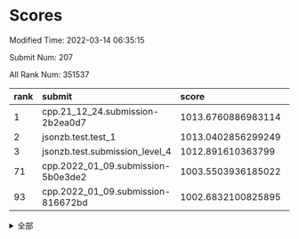 # Scores

Modified Time: 2022-03-14 06:35:15

Submit Num: 207

All Rank Num: 351537

| rank |               submit               |       score        |       sigma        | pk_num |
| :--- | :--------------------------------- | :----------------- | :----------------- | :----- |
| 1    | cpp.21_12_24.submission-2b2ea0d7   | 1013.6760886983114 | 0.8013142980856637 | 6795   |
| 2    | jsonzb.test.test_1                 | 1013.0402856299249 | 0.7888396925860691 | 6794   |
| 3    | jsonzb.test.submission_level_4     | 1012.891610363799  | 0.8084934897279876 | 6795   |
| 71   | cpp.2022_01_09.submission-5b0e3de2 | 1003.5503936185022 | 0.7182165608467307 | 6791   |
| 93   | cpp.2022_01_09.submission-816672bd | 1002.6832100825895 | 0.6993544178730479 | 6794   |


<details>
<summary>全部</summary>

| rank |                 submit                 |       score        |       sigma        | pk_num |
| :--- | :------------------------------------- | :----------------- | :----------------- | :----- |
| 1    | cpp.21_12_24.submission-2b2ea0d7       | 1013.6760886983114 | 0.8013142980856637 | 6795   |
| 2    | jsonzb.test.test_1                     | 1013.0402856299249 | 0.7888396925860691 | 6794   |
| 3    | jsonzb.test.submission_level_4         | 1012.891610363799  | 0.8084934897279876 | 6795   |
| 4    | gobigger.level_3.submission_level_3_12 | 1011.9048152104187 | 0.8030702479603048 | 6792   |
| 5    | gobigger.level_3.submission_level_3_6  | 1011.258320561892  | 0.7859529768384446 | 6794   |
| 6    | gobigger.level_3.submission_level_3_38 | 1011.1275806731095 | 0.7752279147843619 | 6794   |
| 7    | gobigger.level_3.submission_level_3_33 | 1010.9304274128775 | 0.7757896262751072 | 6786   |
| 8    | gobigger.level_3.submission_level_3_14 | 1010.9186059154745 | 0.7632793992816076 | 6796   |
| 9    | gobigger.level_3.submission_level_3_9  | 1010.840730348078  | 0.7530083126786585 | 6794   |
| 10   | gobigger.level_3.submission_level_3_5  | 1010.7681691177703 | 0.7724579300742819 | 6794   |
| 11   | gobigger.level_3.submission_level_3_30 | 1010.6857072486343 | 0.7797091591969272 | 6797   |
| 12   | gobigger.level_3.submission_level_3_27 | 1010.6801467837772 | 0.8102669063772294 | 6795   |
| 13   | gobigger.level_3.submission_level_3_18 | 1010.6163135746832 | 0.7500337179947774 | 6794   |
| 14   | gobigger.level_3.submission_level_3_13 | 1010.5406846635287 | 0.7767123866908102 | 6794   |
| 15   | gobigger.level_3.submission_level_3_49 | 1010.5322845701007 | 0.7761921774679239 | 6790   |
| 16   | gobigger.level_3.submission_level_3_0  | 1010.5200792586279 | 0.7543296629015642 | 6794   |
| 17   | gobigger.level_3.submission_level_3_3  | 1010.4835676438207 | 0.7499287568774521 | 6801   |
| 18   | gobigger.level_3.submission_level_3_48 | 1010.4754049482984 | 0.7403375838674545 | 6787   |
| 19   | gobigger.level_3.submission_level_3_41 | 1010.3285645468492 | 0.7476272421248333 | 6796   |
| 20   | gobigger.level_3.submission_level_3_15 | 1010.3058215844708 | 0.7484455592104625 | 6793   |
| 21   | gobigger.level_3.submission_level_3_47 | 1010.1811352986615 | 0.7863086711113723 | 6794   |
| 22   | gobigger.level_3.submission_level_3_32 | 1010.0273844812485 | 0.7558917282228308 | 6792   |
| 23   | gobigger.level_3.submission_level_3_25 | 1010.0066338688423 | 0.7419317541168038 | 6793   |
| 24   | gobigger.level_3.submission_level_3_26 | 1009.9879756436751 | 0.7726034567523062 | 6795   |
| 25   | gobigger.level_3.submission_level_3_10 | 1009.954977396883  | 0.7528475240885195 | 6790   |
| 26   | gobigger.level_3.submission_level_3_28 | 1009.9531896486536 | 0.7632397701694438 | 6792   |
| 27   | gobigger.level_3.submission_level_3_43 | 1009.9221437706432 | 0.7718597537807249 | 6795   |
| 28   | gobigger.level_3.submission_level_3_45 | 1009.9125887463399 | 0.771474391982933  | 6789   |
| 29   | gobigger.level_3.submission_level_3_11 | 1009.8160117812903 | 0.7454094588335679 | 6794   |
| 30   | gobigger.level_3.submission_level_3_20 | 1009.791532171535  | 0.7481509498045708 | 6791   |
| 31   | gobigger.level_3.submission_level_3_35 | 1009.7911468435702 | 0.7315173018496777 | 6796   |
| 32   | gobigger.level_3.submission_level_3_1  | 1009.7745916706457 | 0.7561882582075392 | 6797   |
| 33   | gobigger.level_3.submission_level_3_2  | 1009.7694883815664 | 0.7470584524982118 | 6787   |
| 34   | gobigger.level_3.submission_level_3_46 | 1009.7638593148386 | 0.7582375134815592 | 6794   |
| 35   | gobigger.level_3.submission_level_3_29 | 1009.7571694132308 | 0.7455826114525029 | 6798   |
| 36   | gobigger.level_3.submission_level_3_19 | 1009.7526810600118 | 0.7562252957495972 | 6791   |
| 37   | gobigger.level_3.submission_level_3_7  | 1009.719097415775  | 0.7504612355083846 | 6792   |
| 38   | gobigger.level_3.submission_level_3_37 | 1009.7103987137953 | 0.7473760923370002 | 6794   |
| 39   | gobigger.level_3.submission_level_3_34 | 1009.6962490152538 | 0.7505835415340871 | 6799   |
| 40   | gobigger.level_3.submission_level_3_21 | 1009.6876984478406 | 0.770227329629964  | 6794   |
| 41   | gobigger.level_3.submission_level_3_40 | 1009.6744582060201 | 0.768533010756327  | 6795   |
| 42   | gobigger.level_3.submission_level_3_42 | 1009.6725623819997 | 0.7612499090258839 | 6794   |
| 43   | gobigger.level_3.submission_level_3_44 | 1009.579459194386  | 0.7495048532645581 | 6794   |
| 44   | gobigger.level_3.submission_level_3_31 | 1009.5636583166535 | 0.7418701096903563 | 6793   |
| 45   | gobigger.level_3.submission_level_3_22 | 1009.5330744290094 | 0.7453901486472914 | 6795   |
| 46   | gobigger.level_3.submission_level_3_36 | 1009.5001669117607 | 0.7528680491304158 | 6787   |
| 47   | gobigger.level_3.submission_level_3_24 | 1009.3935989637873 | 0.7264284303907735 | 6791   |
| 48   | gobigger.level_3.submission_level_3_8  | 1009.2707339308308 | 0.7519410702559195 | 6794   |
| 49   | gobigger.level_3.submission_level_3_17 | 1009.2632433525099 | 0.7498871882507562 | 6793   |
| 50   | gobigger.level_3.submission_level_3_39 | 1009.0785680489267 | 0.757005951973837  | 6792   |
| 51   | gobigger.level_3.submission_level_3_16 | 1008.8958831456629 | 0.7392717110660127 | 6795   |
| 52   | gobigger.level_3.submission_level_3_4  | 1008.4437484488197 | 0.7558089754287629 | 6795   |
| 53   | gobigger.level_3.submission_level_3_23 | 1008.2956707311982 | 0.7485921749513561 | 6790   |
| 54   | gobigger.level_1.submission_level_1_49 | 1005.771772930177  | 0.7256364354544237 | 6786   |
| 55   | gobigger.level_1.submission_level_1_9  | 1005.1126300341869 | 0.7245453196575473 | 6794   |
| 56   | gobigger.level_1.submission_level_1_44 | 1004.838454866875  | 0.7312625944025807 | 6793   |
| 57   | gobigger.level_1.submission_level_1_40 | 1004.8159435223394 | 0.7299593851516203 | 6789   |
| 58   | gobigger.level_1.submission_level_1_6  | 1004.7900855897125 | 0.7283704442558966 | 6799   |
| 59   | gobigger.level_1.submission_level_1_13 | 1004.5538362262038 | 0.7241349850132142 | 6792   |
| 60   | gobigger.level_1.submission_level_1_15 | 1004.3170891754175 | 0.7174324773415381 | 6794   |
| 61   | gobigger.level_1.submission_level_1_41 | 1004.2736013459912 | 0.7292662234253818 | 6795   |
| 62   | gobigger.level_1.submission_level_1_3  | 1004.1183216654706 | 0.7226479608446945 | 6791   |
| 63   | gobigger.level_1.submission_level_1_23 | 1004.0043351098303 | 0.7286504660471965 | 6787   |
| 64   | gobigger.level_1.submission_level_1_25 | 1003.9076474148562 | 0.7258964903583119 | 6797   |
| 65   | gobigger.level_1.submission_level_1_10 | 1003.8778098793978 | 0.7146386286028086 | 6791   |
| 66   | gobigger.level_1.submission_level_1_28 | 1003.8454194211581 | 0.7291467611604114 | 6786   |
| 67   | gobigger.level_1.submission_level_1_26 | 1003.8092437810149 | 0.7224114338228935 | 6793   |
| 68   | gobigger.level_1.submission_level_1_33 | 1003.8036744753847 | 0.7169953726816688 | 6790   |
| 69   | gobigger.level_1.submission_level_1_0  | 1003.7791347889331 | 0.7114841592522804 | 6796   |
| 70   | gobigger.level_1.submission_level_1_11 | 1003.5761779683119 | 0.7298032751458865 | 6796   |
| 71   | cpp.2022_01_09.submission-5b0e3de2     | 1003.5503936185022 | 0.7182165608467307 | 6791   |
| 72   | gobigger.level_1.submission_level_1_18 | 1003.5121859744442 | 0.7191077821306961 | 6794   |
| 73   | gobigger.level_1.submission_level_1_36 | 1003.472637997173  | 0.7200916822709761 | 6792   |
| 74   | gobigger.level_1.submission_level_1_21 | 1003.4470951202512 | 0.7101141746694538 | 6794   |
| 75   | gobigger.level_1.submission_level_1_29 | 1003.4361087816858 | 0.7214930461917672 | 6797   |
| 76   | gobigger.level_1.submission_level_1_16 | 1003.428424391476  | 0.7177486183362027 | 6789   |
| 77   | gobigger.level_1.submission_level_1_37 | 1003.303317229919  | 0.7269715297546634 | 6787   |
| 78   | gobigger.level_1.submission_level_1_46 | 1003.2795004755963 | 0.7221192521589946 | 6791   |
| 79   | gobigger.level_1.submission_level_1_12 | 1003.2613229078977 | 0.7104569686732123 | 6799   |
| 80   | gobigger.level_1.submission_level_1_24 | 1003.1689764936754 | 0.7118459996688267 | 6792   |
| 81   | gobigger.level_1.submission_level_1_4  | 1003.1618665244273 | 0.7177663123257062 | 6794   |
| 82   | gobigger.level_1.submission_level_1_22 | 1003.1506972473328 | 0.7296735972421363 | 6793   |
| 83   | gobigger.level_1.submission_level_1_7  | 1003.1380819296922 | 0.7147818392636744 | 6791   |
| 84   | gobigger.level_1.submission_level_1_30 | 1003.0864814377123 | 0.7111266701751539 | 6791   |
| 85   | gobigger.level_1.submission_level_1_27 | 1003.0584984941014 | 0.7190627356184113 | 6790   |
| 86   | gobigger.level_1.submission_level_1_20 | 1002.9721542549688 | 0.7098335888918548 | 6792   |
| 87   | gobigger.level_1.submission_level_1_14 | 1002.9416307346676 | 0.7126684124056483 | 6795   |
| 88   | gobigger.level_1.submission_level_1_5  | 1002.9385173883423 | 0.7103922470200261 | 6793   |
| 89   | gobigger.level_1.submission_level_1_1  | 1002.8931414164682 | 0.7099594831785305 | 6791   |
| 90   | gobigger.level_1.submission_level_1_48 | 1002.8425512011914 | 0.7092783623883833 | 6792   |
| 91   | gobigger.level_1.submission_level_1_31 | 1002.7272695937887 | 0.7161328124542471 | 6788   |
| 92   | gobigger.level_1.submission_level_1_8  | 1002.7199588587529 | 0.7193390290790256 | 6796   |
| 93   | cpp.2022_01_09.submission-816672bd     | 1002.6832100825895 | 0.6993544178730479 | 6794   |
| 94   | gobigger.level_1.submission_level_1_2  | 1002.5925507911303 | 0.7025782793249331 | 6791   |
| 95   | gobigger.level_1.submission_level_1_47 | 1002.5755436619198 | 0.7187611821911913 | 6788   |
| 96   | gobigger.level_1.submission_level_1_45 | 1002.5743440374682 | 0.7082427992061394 | 6798   |
| 97   | gobigger.level_1.submission_level_1_34 | 1002.5164845707784 | 0.7170635604506265 | 6798   |
| 98   | gobigger.level_1.submission_level_1_17 | 1002.4443944558989 | 0.7081616337559257 | 6789   |
| 99   | gobigger.level_1.submission_level_1_38 | 1002.3484004841092 | 0.7089026949853927 | 6791   |
| 100  | gobigger.level_1.submission_level_1_42 | 1002.223499586714  | 0.7126263520608043 | 6801   |
| 101  | gobigger.level_1.submission_level_1_43 | 1002.1878749675589 | 0.7122385611595435 | 6798   |
| 102  | gobigger.level_1.submission_level_1_32 | 1002.1414504864703 | 0.7082798208342987 | 6794   |
| 103  | gobigger.level_1.submission_level_1_39 | 1001.735968214936  | 0.7143656379001532 | 6791   |
| 104  | gobigger.level_1.submission_level_1_35 | 1001.6594899686103 | 0.7253864206161769 | 6793   |
| 105  | gobigger.level_1.submission_level_1_19 | 1001.629489092341  | 0.7090060627854564 | 6795   |
| 106  | gobigger.random.submission_random_0    | 997.4525296072023  | 0.70872134860521   | 6795   |
| 107  | gobigger.random.submission_random_26   | 997.3817875105581  | 0.7086092648018174 | 6792   |
| 108  | gobigger.random.submission_random_22   | 997.0876154537636  | 0.7081711922740219 | 6797   |
| 109  | gobigger.random.submission_random_37   | 997.0816963895912  | 0.692820588134814  | 6791   |
| 110  | gobigger.random.submission_random_19   | 997.030442889535   | 0.7087894255745859 | 6789   |
| 111  | gobigger.random.submission_random_34   | 997.011024566864   | 0.7086431420436355 | 6789   |
| 112  | gobigger.random.submission_random_36   | 996.9262018495281  | 0.7210710909173897 | 6793   |
| 113  | gobigger.random.submission_random_38   | 996.8826542399872  | 0.7086276048717587 | 6789   |
| 114  | gobigger.random.submission_random_6    | 996.7118881514434  | 0.7178045057858607 | 6794   |
| 115  | gobigger.random.submission_random_47   | 996.6097321355878  | 0.71296235221707   | 6794   |
| 116  | gobigger.random.submission_random_10   | 996.5556666685872  | 0.7090593060265062 | 6796   |
| 117  | gobigger.random.submission_random_18   | 996.4930802060737  | 0.710479987412893  | 6787   |
| 118  | gobigger.random.submission_random_39   | 996.4788284047614  | 0.7184725134546069 | 6786   |
| 119  | gobigger.random.submission_random_13   | 996.4486754267199  | 0.7124095481319672 | 6798   |
| 120  | gobigger.random.submission_random_5    | 996.3975963256008  | 0.7106135677500816 | 6795   |
| 121  | gobigger.random.submission_random_31   | 996.3852263827584  | 0.7076893901036696 | 6791   |
| 122  | gobigger.random.submission_random_25   | 996.3784911846984  | 0.6983929638784903 | 6800   |
| 123  | gobigger.random.submission_random_2    | 996.2891639929737  | 0.7023153663744882 | 6790   |
| 124  | gobigger.random.submission_random_35   | 996.1704465049471  | 0.7121932634840314 | 6794   |
| 125  | gobigger.random.submission_random_8    | 996.1482913653006  | 0.705715177477146  | 6787   |
| 126  | gobigger.random.submission_random_48   | 996.1037596547962  | 0.7179019463889591 | 6794   |
| 127  | gobigger.random.submission_random_29   | 996.0907558311287  | 0.7121589526605699 | 6792   |
| 128  | gobigger.random.submission_random_3    | 996.0866949619199  | 0.704369623332562  | 6790   |
| 129  | gobigger.random.submission_random_21   | 996.0536861820831  | 0.7144946647351033 | 6798   |
| 130  | gobigger.random.submission_random_33   | 996.0454676903645  | 0.7146486085926687 | 6792   |
| 131  | gobigger.random.submission_random_7    | 996.0355998475388  | 0.7167569096497026 | 6792   |
| 132  | gobigger.random.submission_random_9    | 996.0092731340026  | 0.704209781814139  | 6796   |
| 133  | gobigger.random.submission_random_27   | 995.9938446324024  | 0.717695436749256  | 6795   |
| 134  | gobigger.random.submission_random_42   | 995.9728024257448  | 0.7039209479362464 | 6792   |
| 135  | gobigger.random.submission_random_11   | 995.9660259673125  | 0.708990618143386  | 6783   |
| 136  | gobigger.random.submission_random_1    | 995.8859837301142  | 0.7125539344474402 | 6796   |
| 137  | gobigger.random.submission_random_32   | 995.871142726521   | 0.72087565015722   | 6798   |
| 138  | gobigger.random.submission_random_28   | 995.8609339618314  | 0.7162299873652465 | 6795   |
| 139  | gobigger.random.submission_random_12   | 995.820109326344   | 0.7152019707829312 | 6795   |
| 140  | gobigger.random.submission_random_15   | 995.7802214388853  | 0.7068083157554975 | 6789   |
| 141  | gobigger.random.submission_random_49   | 995.7532456566283  | 0.7059620567134653 | 6792   |
| 142  | gobigger.random.submission_random_24   | 995.6015891228458  | 0.7144283251711241 | 6795   |
| 143  | gobigger.random.submission_random_20   | 995.5838328093537  | 0.7090710360243582 | 6791   |
| 144  | gobigger.random.submission_random_43   | 995.536250382164   | 0.7146103114697685 | 6790   |
| 145  | gobigger.random.submission_random_40   | 995.4961250330894  | 0.7170967201534446 | 6792   |
| 146  | gobigger.random.submission_random_30   | 995.3476267935014  | 0.7043490111798348 | 6792   |
| 147  | gobigger.random.submission_random_4    | 995.3449429677542  | 0.7191427686059816 | 6792   |
| 148  | gobigger.random.submission_random_14   | 995.3430644760675  | 0.6957682184070428 | 6794   |
| 149  | gobigger.random.submission_random_45   | 995.3045024430579  | 0.7189600217521902 | 6793   |
| 150  | gobigger.random.submission_random_17   | 995.2398067963502  | 0.72010275615686   | 6789   |
| 151  | gobigger.random.submission_random_41   | 995.2188357149663  | 0.6993134680280902 | 6790   |
| 152  | gobigger.random.submission_random_44   | 995.1655278740968  | 0.7293386045161808 | 6795   |
| 153  | gobigger.random.submission_random_23   | 995.1121949085078  | 0.7182231076586565 | 6799   |
| 154  | gobigger.random.submission_random_16   | 994.4304992007883  | 0.7223644647375094 | 6794   |
| 155  | gobigger.random.submission_random_46   | 994.1713034940085  | 0.7071504901058328 | 6789   |
| 156  | gobigger.level_2.submission_level_2_35 | 994.012933461652   | 0.731019725828368  | 6795   |
| 157  | gobigger.level_2.submission_level_2_34 | 993.787906618655   | 0.7379403086119736 | 6792   |
| 158  | gobigger.level_2.submission_level_2_45 | 993.7667502536817  | 0.7318495474919351 | 6793   |
| 159  | gobigger.level_2.submission_level_2_15 | 993.6290587140579  | 0.733502185975437  | 6797   |
| 160  | gobigger.level_2.submission_level_2_2  | 993.521526654675   | 0.730615391546017  | 6794   |
| 161  | gobigger.level_2.submission_level_2_49 | 993.5126796043346  | 0.7465994633620201 | 6797   |
| 162  | gobigger.level_2.submission_level_2_11 | 993.3317726493061  | 0.7506792619067079 | 6795   |
| 163  | gobigger.level_2.submission_level_2_10 | 993.3174957222374  | 0.727674839063137  | 6792   |
| 164  | gobigger.level_2.submission_level_2_46 | 993.2345157293388  | 0.7372029870823484 | 6790   |
| 165  | gobigger.level_2.submission_level_2_42 | 992.9614312123527  | 0.7359030806472746 | 6793   |
| 166  | gobigger.level_2.submission_level_2_28 | 992.8329607161191  | 0.7431102009321049 | 6788   |
| 167  | gobigger.level_2.submission_level_2_48 | 992.7976548815867  | 0.7447680194318622 | 6794   |
| 168  | gobigger.level_2.submission_level_2_16 | 992.7829152053017  | 0.7426808240481562 | 6792   |
| 169  | gobigger.level_2.submission_level_2_6  | 992.6723464718017  | 0.7385040297515023 | 6794   |
| 170  | gobigger.level_2.submission_level_2_30 | 992.5932005820976  | 0.7396095769488874 | 6796   |
| 171  | gobigger.level_2.submission_level_2_21 | 992.5213954687886  | 0.7399188983692423 | 6797   |
| 172  | gobigger.level_2.submission_level_2_27 | 992.4397474950124  | 0.7528576202916406 | 6791   |
| 173  | gobigger.level_2.submission_level_2_20 | 992.4282782168715  | 0.7468914636693793 | 6795   |
| 174  | gobigger.level_2.submission_level_2_47 | 992.3230759037797  | 0.7369926627378057 | 6795   |
| 175  | gobigger.level_2.submission_level_2_26 | 992.3093777240111  | 0.7307960575952168 | 6796   |
| 176  | gobigger.level_2.submission_level_2_23 | 992.304184159437   | 0.7692779668900039 | 6792   |
| 177  | gobigger.level_2.submission_level_2_0  | 992.2486925907049  | 0.734677571661567  | 6794   |
| 178  | gobigger.level_2.submission_level_2_40 | 992.2347812297176  | 0.7411980436235858 | 6793   |
| 179  | gobigger.level_2.submission_level_2_29 | 992.1856396912943  | 0.7302613593320592 | 6793   |
| 180  | gobigger.level_2.submission_level_2_24 | 992.1496934705912  | 0.7372498159101448 | 6793   |
| 181  | gobigger.level_2.submission_level_2_4  | 992.0750056901064  | 0.7385838925216256 | 6791   |
| 182  | gobigger.level_2.submission_level_2_38 | 991.9753055050514  | 0.7381171613818109 | 6791   |
| 183  | gobigger.level_2.submission_level_2_37 | 991.9675734228599  | 0.7491904737350544 | 6791   |
| 184  | gobigger.level_2.submission_level_2_1  | 991.887528564361   | 0.7691712213652249 | 6792   |
| 185  | gobigger.level_2.submission_level_2_3  | 991.8640096419755  | 0.7479286500630997 | 6790   |
| 186  | gobigger.level_2.submission_level_2_14 | 991.8582318078762  | 0.7549337722482672 | 6794   |
| 187  | gobigger.level_2.submission_level_2_19 | 991.8092019333702  | 0.7454411881045809 | 6796   |
| 188  | gobigger.level_2.submission_level_2_32 | 991.7757425271038  | 0.7880006304250765 | 6795   |
| 189  | gobigger.level_2.submission_level_2_39 | 991.7393544598442  | 0.7438188758495328 | 6796   |
| 190  | gobigger.level_2.submission_level_2_33 | 991.6506828347874  | 0.7387981875910781 | 6791   |
| 191  | gobigger.level_2.submission_level_2_43 | 991.601169097725   | 0.7420996420805214 | 6792   |
| 192  | gobigger.level_2.submission_level_2_22 | 991.5350763099203  | 0.7380982504209981 | 6800   |
| 193  | gobigger.level_2.submission_level_2_7  | 991.3310545387806  | 0.7630968664054635 | 6792   |
| 194  | gobigger.level_2.submission_level_2_41 | 991.2533716066331  | 0.7465268577645748 | 6791   |
| 195  | gobigger.level_2.submission_level_2_17 | 991.1387251346357  | 0.7495122605153139 | 6795   |
| 196  | gobigger.level_2.submission_level_2_31 | 991.1354821916366  | 0.7701635342787762 | 6790   |
| 197  | gobigger.level_2.submission_level_2_12 | 991.1298437553556  | 0.7763745305711219 | 6792   |
| 198  | gobigger.level_2.submission_level_2_5  | 991.0898320219128  | 0.758342936673068  | 6795   |
| 199  | gobigger.level_2.submission_level_2_36 | 991.0644919556574  | 0.769120984297239  | 6795   |
| 200  | gobigger.level_2.submission_level_2_44 | 990.9871188168767  | 0.7680320583672257 | 6789   |
| 201  | gobigger.level_2.submission_level_2_13 | 990.8896644529494  | 0.7572729829774377 | 6791   |
| 202  | gobigger.level_2.submission_level_2_25 | 990.41476626157    | 0.7643674418571801 | 6796   |
| 203  | gobigger.level_2.submission_level_2_8  | 990.2578848955625  | 0.7458873404022697 | 6793   |
| 204  | gobigger.level_2.submission_level_2_18 | 989.7743879603166  | 0.7901813190626639 | 6791   |
| 205  | gobigger.level_2.submission_level_2_9  | 989.7093476855237  | 0.7776651211790414 | 6793   |
| 206  | gobigger.none.submission_none_1        | 975.5992540670073  | 1.5105174871219111 | 6790   |
| 207  | gobigger.none.submission_none_0        | 975.1017492607969  | 1.5900476672666222 | 6795   |

</details>